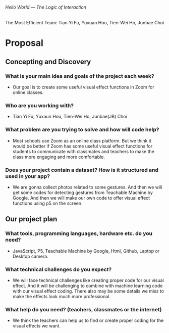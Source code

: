 ###### Hello World — The Logic of Interaction
The Most Efficient Team: 
Tian Yi Fu, Yuxuan Hou, Tien-Wei Ho, Junbae Choi
 

# Proposal

## Concepting and Discovery

### What is your main idea and goals of the project each week?
- Our goal is to create some useful visual effect functions in Zoom for online classes.

### Who are you working with?
- Tian Yi Fu, Yuxaun Hou, Tien-Wei Ho, Junbae(JB) Choi

### What problem are you trying to solve and how will code help?
- Most schools use Zoom as an online class platform. But we think it would be better if Zoom has some useful visual effect functions for students to communicate with classmates and teachers to make the class more engaging and more comfortable. 

### Does your project contain a dataset? How is it structured and used in your app?
- We are gonna collect photos related to some gestures. And then we will get some codes for detecting gestures from Teachable Machine by Google. And then we will make our own code to offer visual effect functions using p5 on the screen.

##
## Our project plan

### What tools, programming languages, hardware etc. do you need?
- JavaScript, P5, Teachable Machine by Google, Html, Github, Laptop or Desktop camera.

### What technical challenges do you expect?
- We will face technical challenges like creating proper code for our visual effect. And it will be challenging to combine with machine learning code with our visual effect coding. There also may be some details we miss to make the effects look much more professional.

### What help do you need? (teachers, classmates or the internet)
- We think the teachers can help us to find or create proper coding for the visual effects we want.

